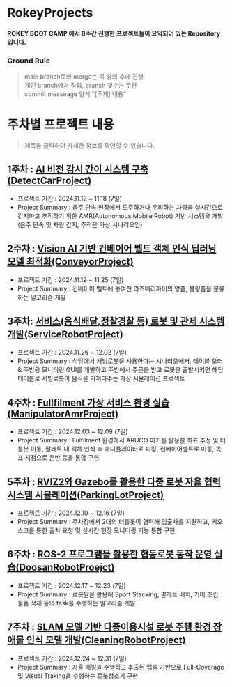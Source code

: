 # RokeyProjects
#### ROKEY BOOT CAMP 에서 8주간 진행한 프로젝트들이 요약되어 있는 Repository 입니다.
### Ground Rule
> main branch로의 merge는 꼭 상의 후에 진행  
> 개인 branch에서 작업, branch 갯수는 무관  
> commit messeage 양식 "[주제] 내용"  
   
   
# 주차별 프로젝트 내용
> 제목을 클릭하여 자세한 정보를 확인할 수 있습니다.
## 1주차 : [AI 비전 감시 간이 시스템 구축(DetectCarProject)](https://github.com/libero0077/RokeyProjects/tree/main/DetectCarProject)
  - 프로젝트 기간 : 2024.11.12 ~ 11.18 (7일)
  - Project Summary : 음주 단속 현장에서 도주하거나 우회하는 차량을 실시간으로 감지하고 추적하기 위한 AMR(Autonomous Mobile Robot) 기반 시스템을 개발 (음주 단속 및 차량 감지, 추적은 가상 시나리오임)
## 2주차 : [Vision AI 기반 컨베이어 벨트 객체 인식 딥러닝 모델 최적화(ConveyorProject)](https://github.com/libero0077/RokeyProjects/tree/main/ConveyorProject)
  - 프로젝트 기간 : 2024.11.19 ~ 11.25 (7일)
  - Project Summary : 컨베이어 벨트에 놓여진 라즈베리파이의 양품, 불량품을 분류하는 알고리즘 개발
## 3주차: [서비스(음식배달,정찰경찰 등) 로봇 및 관제 시스템 개발(ServiceRobotProject)](https://github.com/libero0077/RokeyProjects/tree/main/ServiceRobotProject)
  - 프로젝트 기간 : 2024.11.26 ~ 12.02 (7일)
  - Project Summary : 식당에서 서빙로봇을 사용한다는 시나리오에서, 테이블 오더 & 주방용 모니터링 GUI를 개발하고 주방에서 주문을 받고 로봇을 출발시키면 해당 테이블로 서빙로봇이 음식을 가져다주는 가상 시뮬레이션 프로젝트
## 4주차 : [Fullfilment 가상 서비스 환경 실습(ManipulatorAmrProject)](https://github.com/libero0077/RokeyProjects/tree/main/ManipulatorAmrProject)
  - 프로젝트 기간 : 2024.12.03 ~ 12.09 (7일)
  - Project Summary : Fulfilment 환경에서 ARUCO 마커를 활용한 좌표 추정 및 터틀봇 이동, 팔레트 내 객체 인식 후 매니퓰레이터로 피킹, 컨베이어벨트로 이동, 목표 지점으로 운반 등을 통합 구현
## 5주차 : [RVIZ2와 Gazebo를 활용한 다중 로봇 자율 협력 시스템 시뮬레이션(ParkingLotProject)](https://github.com/libero0077/RokeyProjects/tree/main/ParkingLotProject)
  - 프로젝트 기간 : 2024.12.10 ~ 12.16 (7일)
  - Project Summary : 주차장에서 2대의 터틀봇이 협력해 입출차를 지원하고, 키오스크를 통한 출차 요청 및 실시간 현장 모니터링 기능 통합 구현
## 6주차 : [ROS-2 프로그램을 활용한 협동로봇 동작 운영 실습(DoosanRobotProejct)](https://github.com/libero0077/RokeyProjects/tree/main/DoosanRobotProejct)
  - 프로젝트 기간 : 2024.12.17 ~ 12.23 (7일)
  - Project Summary : 로봇팔을 활용해 Sport Stacking, 팔레트 배치, 기어 조립, 물품 적재 등의 task를 수행하는 알고리즘 개발
## 7주차 : [SLAM 모델 기반 다중이용시설 로봇 주행 환경 장애물 인식 모델 개발(CleaningRobotProject)](https://github.com/libero0077/RokeyProjects/tree/main/CleaningRobotProject)
  - 프로젝트 기간 : 2024.12.24 ~ 12.31 (7일)
  - Project Summary : 자율 매핑을 수행하고 추출된 맵을 기반으로 Full-Coverage 및 Visual Traking을 수행하는 로봇청소기 구현
